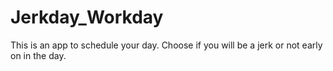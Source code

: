 # Jerkday_Workday
This is an app to schedule your day. Choose if you will be a jerk or not early on in the day.
